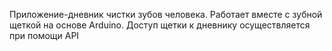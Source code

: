 Приложение-дневник чистки зубов человека. Работает вместе с зубной щеткой на основе Arduino. Доступ щетки к дневнику осуществляется
при помощи API
